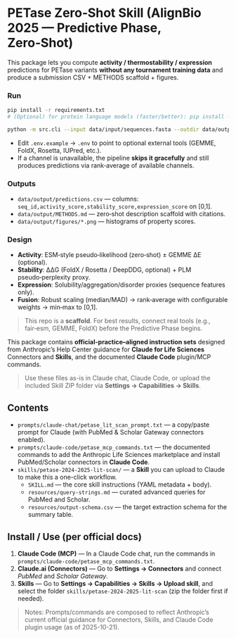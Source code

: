 # PETase Zero‑Shot Skill (AlignBio 2025 — Predictive Phase, Zero‑Shot)

This package lets you compute **activity / thermostability / expression** predictions for PETase variants **without any tournament training data** and produce a submission CSV + METHODS scaffold + figures.

### Run

```bash
pip install -r requirements.txt
# (Optional) for protein language models (faster/better): pip install -r requirements-plm.txt

python -m src.cli --input data/input/sequences.fasta --outdir data/output --config config.yaml
```

- Edit `.env.example` → `.env` to point to optional external tools (GEMME, FoldX, Rosetta, IUPred, etc.).
- If a channel is unavailable, the pipeline **skips it gracefully** and still produces predictions via rank‑average of available channels.

### Outputs
- `data/output/predictions.csv` — columns: `seq_id,activity_score,stability_score,expression_score` on \[0,1].
- `data/output/METHODS.md` — zero‑shot description scaffold with citations.
- `data/output/figures/*.png` — histograms of property scores.

### Design
- **Activity**: ESM‑style pseudo‑likelihood (zero‑shot) ± GEMME ΔE (optional).
- **Stability**: ΔΔG (FoldX / Rosetta / DeepDDG, optional) + PLM pseudo‑perplexity proxy.
- **Expression**: Solubility/aggregation/disorder proxies (sequence features only).
- **Fusion**: Robust scaling (median/MAD) → rank‑average with configurable weights → min‑max to \[0,1].

> This repo is a **scaffold**. For best results, connect real tools (e.g., fair‑esm, GEMME, FoldX) before the Predictive Phase begins.


This package contains **official-practice–aligned instruction sets** designed from Anthropic’s Help Center guidance for **Claude for Life Sciences** Connectors and **Skills**, and the documented **Claude Code** plugin/MCP commands.

> Use these files as-is in Claude chat, Claude Code, or upload the included Skill ZIP folder via **Settings → Capabilities → Skills**.

## Contents
- `prompts/claude-chat/petase_lit_scan_prompt.txt` — a copy/paste prompt for Claude (with PubMed & Scholar Gateway connectors enabled).
- `prompts/claude-code/petase_mcp_commands.txt` — the documented commands to add the Anthropic Life Sciences marketplace and install PubMed/Scholar connectors in **Claude Code**.
- `skills/petase-2024-2025-lit-scan/` — a **Skill** you can upload to Claude to make this a one-click workflow.
  - `SKILL.md` — the core skill instructions (YAML metadata + body).
  - `resources/query-strings.md` — curated advanced queries for PubMed and Scholar.
  - `resources/output-schema.csv` — the target extraction schema for the summary table.

## Install / Use (per official docs)
1) **Claude Code (MCP)** — In a Claude Code chat, run the commands in `prompts/claude-code/petase_mcp_commands.txt`.  
2) **Claude.ai (Connectors)** — Go to **Settings → Connectors** and connect *PubMed* and *Scholar Gateway*.  
3) **Skills** — Go to **Settings → Capabilities → Skills → Upload skill**, and select the folder `skills/petase-2024-2025-lit-scan` (zip the folder first if needed).

> Notes: Prompts/commands are composed to reflect Anthropic’s current official guidance for Connectors, Skills, and Claude Code plugin usage (as of 2025-10-21).
